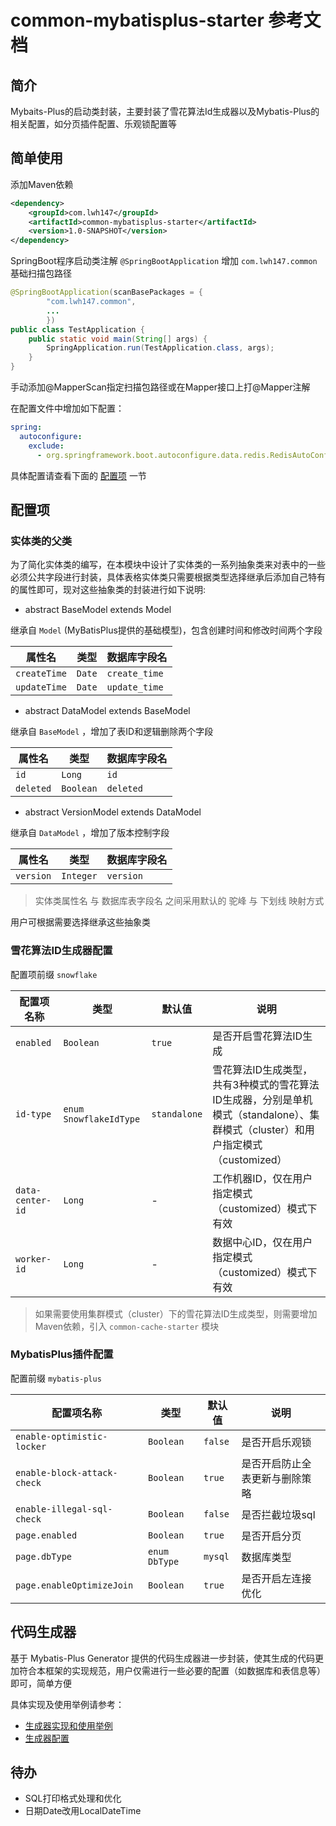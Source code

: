 # common-mybatisplus-starter 参考文档

## 简介

Mybaits-Plus的启动类封装，主要封装了雪花算法Id生成器以及Mybatis-Plus的相关配置，如分页插件配置、乐观锁配置等

## 简单使用

添加Maven依赖

```xml
<dependency>
    <groupId>com.lwh147</groupId>
    <artifactId>common-mybatisplus-starter</artifactId>
    <version>1.0-SNAPSHOT</version>
</dependency>
```

SpringBoot程序启动类注解 `@SpringBootApplication` 增加 `com.lwh147.common` 基础扫描包路径

```java
@SpringBootApplication(scanBasePackages = {
        "com.lwh147.common",
        ...
        })
public class TestApplication {
    public static void main(String[] args) {
        SpringApplication.run(TestApplication.class, args);
    }
}
```

手动添加@MapperScan指定扫描包路径或在Mapper接口上打@Mapper注解

在配置文件中增加如下配置：

```yml
spring:
  autoconfigure:
    exclude:
      - org.springframework.boot.autoconfigure.data.redis.RedisAutoConfiguration
```

具体配置请查看下面的 [配置项](#peizhixiang) 一节

<div id="peizhixiang"></div>

## 配置项

### 实体类的父类

为了简化实体类的编写，在本模块中设计了实体类的一系列抽象类来对表中的一些必须公共字段进行封装，具体表格实体类只需要根据类型选择继承后添加自己特有的属性即可，现对这些抽象类的封装进行如下说明:

* abstract BaseModel extends Model

继承自 `Model` (MyBatisPlus提供的基础模型)，包含创建时间和修改时间两个字段

| 属性名 | 类型 | 数据库字段名 |
|-------|-------|-------|
| `createTime` | `Date` | `create_time` |
| `updateTime` | `Date` | `update_time` |

* abstract DataModel extends BaseModel

继承自 `BaseModel` ，增加了表ID和逻辑删除两个字段

| 属性名 | 类型 | 数据库字段名 |
|-------|-------|-------|
| `id` | `Long` | `id` |
| `deleted` | `Boolean` | `deleted` |

* abstract VersionModel extends DataModel

继承自 `DataModel` ，增加了版本控制字段

| 属性名 | 类型 | 数据库字段名 |
|-------|-------|-------|
| `version` | `Integer` | `version` |

> 实体类属性名 与 数据库表字段名 之间采用默认的 驼峰 与 下划线 映射方式

用户可根据需要选择继承这些抽象类

### 雪花算法ID生成器配置

配置项前缀 `snowflake`

| 配置项名称 | 类型 | 默认值 | 说明 |
|-------|-------|-------|-------|
| `enabled` | `Boolean` | `true` | 是否开启雪花算法ID生成 |
| `id-type` | `enum SnowflakeIdType` | `standalone` | 雪花算法ID生成类型，共有3种模式的雪花算法ID生成器，分别是单机模式（standalone）、集群模式（cluster）和用户指定模式（customized） |
| `data-center-id` | `Long` | - | 工作机器ID，仅在用户指定模式（customized）模式下有效 |
| `worker-id` | `Long` | - | 数据中心ID，仅在用户指定模式（customized）模式下有效 |

> 如果需要使用集群模式（cluster）下的雪花算法ID生成类型，则需要增加Maven依赖，引入 `common-cache-starter` 模块

### MybatisPlus插件配置

配置前缀 `mybatis-plus`

| 配置项名称 | 类型 | 默认值 | 说明 |
|-------|-------|-------|-------|
| `enable-optimistic-locker` | `Boolean` | `false` | 是否开启乐观锁 |
| `enable-block-attack-check` | `Boolean` | `true` | 是否开启防止全表更新与删除策略 |
| `enable-illegal-sql-check` | `Boolean` | `false` | 是否拦截垃圾sql |
| `page.enabled` | `Boolean` | `true` | 是否开启分页 |
| `page.dbType` | `enum DbType` | `mysql` | 数据库类型 |
| `page.enableOptimizeJoin` | `Boolean` | `true` | 是否开启左连接优化 |

## 代码生成器

基于 Mybatis-Plus Generator 提供的代码生成器进一步封装，使其生成的代码更加符合本框架的实现规范，用户仅需进行一些必要的配置（如数据库和表信息等）即可，简单方便

具体实现及使用举例请参考：

* [生成器实现和使用举例](./src/main/java/com/lwh147/common/mybatisplus/generator/code/CodeGenerator.java)
* [生成器配置](./src/main/java/com/lwh147/common/mybatisplus/generator/code/GenerateConfig.java)

## 待办

* SQL打印格式处理和优化
* 日期Date改用LocalDateTime